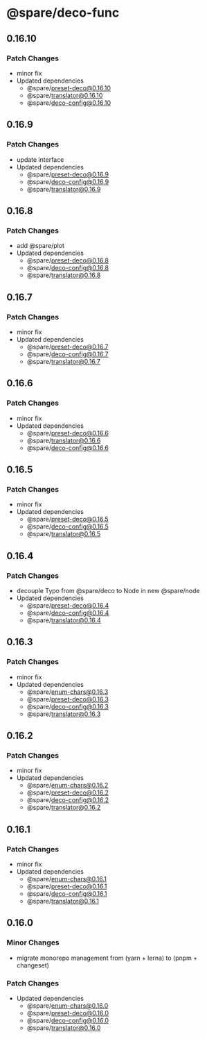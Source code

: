 # @spare/deco-func

## 0.16.10

### Patch Changes

- minor fix
- Updated dependencies
  - @spare/preset-deco@0.16.10
  - @spare/translator@0.16.10
  - @spare/deco-config@0.16.10

## 0.16.9

### Patch Changes

- update interface
- Updated dependencies
  - @spare/preset-deco@0.16.9
  - @spare/deco-config@0.16.9
  - @spare/translator@0.16.9

## 0.16.8

### Patch Changes

- add @spare/plot
- Updated dependencies
  - @spare/preset-deco@0.16.8
  - @spare/deco-config@0.16.8
  - @spare/translator@0.16.8

## 0.16.7

### Patch Changes

- minor fix
- Updated dependencies
  - @spare/preset-deco@0.16.7
  - @spare/deco-config@0.16.7
  - @spare/translator@0.16.7

## 0.16.6

### Patch Changes

- minor fix
- Updated dependencies
  - @spare/preset-deco@0.16.6
  - @spare/translator@0.16.6
  - @spare/deco-config@0.16.6

## 0.16.5

### Patch Changes

- minor fix
- Updated dependencies
  - @spare/preset-deco@0.16.5
  - @spare/deco-config@0.16.5
  - @spare/translator@0.16.5

## 0.16.4

### Patch Changes

- decouple Typo from @spare/deco to Node in new @spare/node
- Updated dependencies
  - @spare/preset-deco@0.16.4
  - @spare/deco-config@0.16.4
  - @spare/translator@0.16.4

## 0.16.3

### Patch Changes

- minor fix
- Updated dependencies
  - @spare/enum-chars@0.16.3
  - @spare/preset-deco@0.16.3
  - @spare/deco-config@0.16.3
  - @spare/translator@0.16.3

## 0.16.2

### Patch Changes

- minor fix
- Updated dependencies
  - @spare/enum-chars@0.16.2
  - @spare/preset-deco@0.16.2
  - @spare/deco-config@0.16.2
  - @spare/translator@0.16.2

## 0.16.1

### Patch Changes

- minor fix
- Updated dependencies
  - @spare/enum-chars@0.16.1
  - @spare/preset-deco@0.16.1
  - @spare/deco-config@0.16.1
  - @spare/translator@0.16.1

## 0.16.0

### Minor Changes

- migrate monorepo management from (yarn + lerna) to (pnpm + changeset)

### Patch Changes

- Updated dependencies
  - @spare/enum-chars@0.16.0
  - @spare/preset-deco@0.16.0
  - @spare/deco-config@0.16.0
  - @spare/translator@0.16.0
